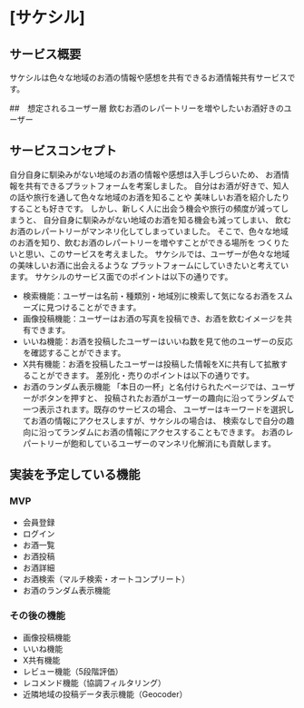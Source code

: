 # [サケシル]

## サービス概要
サケシルは色々な地域のお酒の情報や感想を共有できるお酒情報共有サービスです。

##　想定されるユーザー層
飲むお酒のレパートリーを増やしたいお酒好きのユーザー

## サービスコンセプト
自分自身に馴染みがない地域のお酒の情報や感想は入手しづらいため、
お酒情報を共有できるプラットフォームを考案しました。
自分はお酒が好きで、知人の話や旅行を通して色々な地域のお酒を知ることや
美味しいお酒を紹介したりすることも好きです。
しかし、新しく人に出会う機会や旅行の頻度が減ってしまうと、
自分自身に馴染みがない地域のお酒を知る機会も減ってしまい、
飲むお酒のレパートリーがマンネリ化してしまっていました。
そこで、色々な地域のお酒を知り、飲むお酒のレパートリーを増やすことができる場所を
つくりたいと思い、このサービスを考えました。
サケシルでは、ユーザーが色々な地域の美味しいお酒に出会えるような
プラットフォームにしていきたいと考えています。
サケシルのサービス面でのポイントは以下の通りです。
* 検索機能：ユーザーは名前・種類別・地域別に検索して気になるお酒をスムーズに見つけることができます。
* 画像投稿機能：ユーザーはお酒の写真を投稿でき、お酒を飲むイメージを共有できます。　
* いいね機能：お酒を投稿したユーザーはいいね数を見て他のユーザーの反応を確認することができます。
* X共有機能：お酒を投稿したユーザーは投稿した情報をXに共有して拡散することができます。
差別化・売りのポイントは以下の通りです。
* お酒のランダム表示機能
「本日の一杯」と名付けられたページでは、ユーザーがボタンを押すと、
投稿されたお酒がユーザーの趣向に沿ってランダムで一つ表示されます。既存のサービスの場合、
ユーザーはキーワードを選択してお酒の情報にアクセスしますが、サケシルの場合は、
検索なしで自分の趣向に沿ってランダムにお酒の情報にアクセスすることもできます。
お酒のレパートリーが飽和しているユーザーのマンネリ化解消にも貢献します。

## 実装を予定している機能
### MVP
* 会員登録
* ログイン
* お酒一覧
* お酒投稿
* お酒詳細
* お酒検索（マルチ検索・オートコンプリート）
* お酒のランダム表示機能

### その後の機能
* 画像投稿機能
* いいね機能
* X共有機能
* レビュー機能（5段階評価）
* レコメンド機能（協調フィルタリング）
* 近隣地域の投稿データ表示機能（Geocoder）
